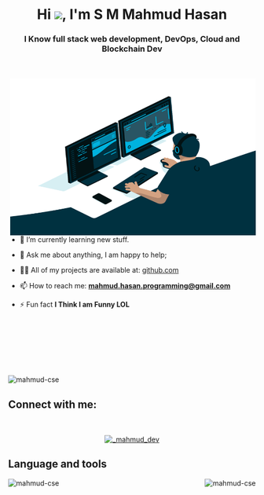 <h1 align="center">Hi <img src="https://media.giphy.com/media/hvRJCLFzcasrR4ia7z/giphy.gif" width="25px">, I'm S M Mahmud Hasan</h1>
<h3 align="center">I Know full stack web development, DevOps, Cloud and Blockchain Dev</h3>
<br>
<br>
<img align="right" alt="GIF" src="https://github.com/Mahmud-cse/Mahmud-cse/blob/7f4b48867a3a19738c0ca33298e6b56a8ce14e94/code.gif" width="500" height="320" />

- 🌱 I’m currently learning new stuff.

- 💬 Ask me about anything, I am happy to help;

- 👨‍💻 All of my projects are available at: [github.com](https://github.com/)

- 📫 How to reach me: **mahmud.hasan.programming@gmail.com**

- ⚡ Fun fact **I Think I am Funny LOL**

  <br>
  <br>
  <br>
  <br>
  <br>
  <br>
  
<p align="left"> <img src="https://komarev.com/ghpvc/?username=mahmud-cse&label=Profile%20views&color=0e75b6&style=flat" alt="mahmud-cse" /> </p>

## **Connect with me:**

<br />
<p align="center">
<a href="https://twitter.com/Mahmud53852461" target="blank"><img align="center" src="https://raw.githubusercontent.com/rahuldkjain/github-profile-readme-generator/master/src/images/icons/Social/twitter.svg" alt="_mahmud_dev" height="30" width="40" style = "padding : 0 1rem"/></a>
</p>

## **Language and tools**

<p><img align="left" src="https://github-readme-stats.vercel.app/api/top-langs?username=mahmud-cse&show_icons=true&locale=en&layout=compact" alt="mahmud-cse" /></p>
<p>&nbsp;<img align="right" src="https://github-readme-stats.vercel.app/api?username=mahmud-cse&show_icons=true&locale=en" alt="mahmud-cse" /></p>

<br>
